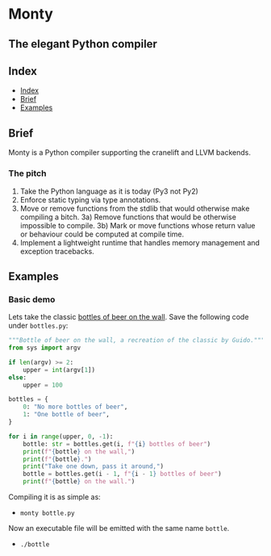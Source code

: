 # Monty
## The elegant Python compiler

## Index

 - [Index](#Index)
 - [Brief](#Brief)
 - [Examples](#Examples)

## Brief

Monty is a Python compiler supporting the cranelift and LLVM backends.

### The pitch

 1) Take the Python language as it is today (Py3 not Py2)
 2) Enforce static typing via type annotations.
 3) Move or remove functions from the stdlib that would otherwise make compiling a bitch.
   3a) Remove functions that would be otherwise impossible to compile.
   3b) Mark or move functions whose return value or behaviour could be computed at compile time.   
 4) Implement a lightweight runtime that handles memory management and exception tracebacks.

## Examples

### Basic demo

Lets take the classic [bottles of beer on the wall](https://github.com/python/cpython/blob/master/Tools/demo/beer.py).
Save the following code under `bottles.py`:

```py
"""Bottle of beer on the wall, a recreation of the classic by Guido."""
from sys import argv

if len(argv) >= 2:
    upper = int(argv[1])
else:
    upper = 100

bottles = {
    0: "No more bottles of beer",
    1: "One bottle of beer",
}

for i in range(upper, 0, -1):
    bottle: str = bottles.get(i, f"{i} bottles of beer")
    print(f"{bottle} on the wall,")
    print(f"{bottle}.")
    print("Take one down, pass it around,")
    bottle = bottles.get(i - 1, f"{i - 1} bottles of beer")
    print(f"{bottle} on the wall.")
```

Compiling it is as simple as:

 - `monty bottle.py`

Now an executable file will be emitted with the same name `bottle`.

 - `./bottle`
